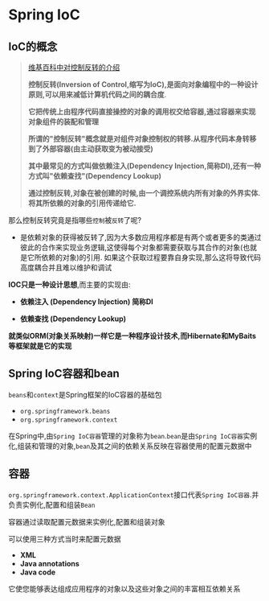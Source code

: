 # Spring IoC

## IoC的概念

> [维基百科中对控制反转的介绍](https://zh.wikipedia.org/wiki/%E6%8E%A7%E5%88%B6%E5%8F%8D%E8%BD%AC)
>
> **控制反转(Inversion of Control,缩写为IoC),是面向对象编程中的一种设计原则,可以用来减低计算机代码之间的耦合度**.
>
> **它把传统上由程序代码直接操控的对象的调用权交给容器,通过容器来实现对象组件的装配和管理**
>
> **所谓的"控制反转"概念就是对组件对象控制权的转移.从程序代码本身转移到了外部容器(由主动获取变为被动接受)**
>
> **其中最常见的方式叫做依赖注入(Dependency Injection,简称DI),还有一种方式叫"依赖查找"(Dependency Lookup)**
>
> **通过控制反转,对象在被创建的时候,由一个调控系统内所有对象的外界实体.将其所依赖的对象的引用传递给它.**

那么控制反转究竟是指哪些`控制`被`反转`了呢?

- 是依赖对象的获得被反转了,因为大多数应用程序都是有两个或者更多的类通过彼此的合作来实现业务逻辑,这使得每个对象都需要获取与其合作的对象(也就是它所依赖的对象)的引用.
    如果这个获取过程要靠自身实现,那么这将导致代码高度耦合并且难以维护和调试

**IOC只是一种设计思想**,而主要的实现由:

 - **依赖注入 (Dependency Injection) 简称DI**
  
 - **依赖查找 (Dependency Lookup)**

**就类似ORM(对象关系映射)一样它是一种程序设计技术,而Hibernate和MyBaits等框架就是它的实现**

## Spring IoC容器和bean

`beans`和`context`是Spring框架的IoC容器的基础包

- `org.springframework.beans`
- `org.springframework.context`

在Spring中,由`Spring IoC容器`管理的对象称为`bean`.`bean`是由`Spring IoC容器`实例化,组装和管理的对象,`bean`及其之间的依赖关系反映在容器使用的配置元数据中

## 容器

`org.springframework.context.ApplicationContext`接口代表`Spring IoC容器`.并负责实例化,配置和组装`Bean`

容器通过读取配置元数据来实例化,配置和组装对象

可以使用三种方式当时来配置元数据

- **XML**
- **Java annotations**
- **Java code**

它使您能够表达组成应用程序的对象以及这些对象之间的丰富相互依赖关系
